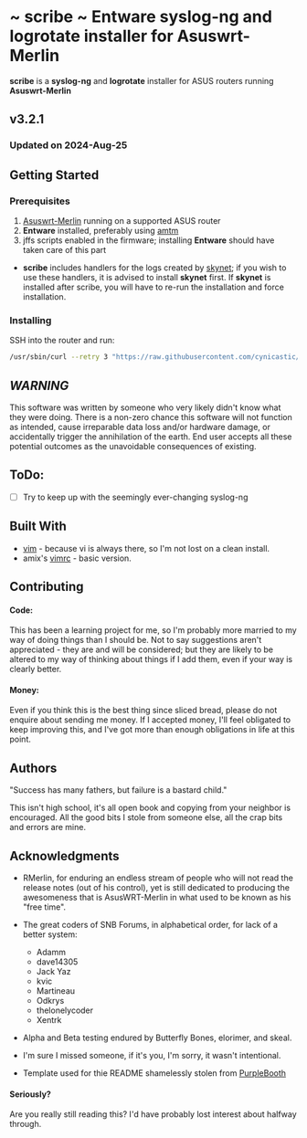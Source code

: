# ~ scribe ~ Entware syslog-ng and logrotate installer for Asuswrt-Merlin

**scribe** is a **syslog-ng** and **logrotate** installer for ASUS routers running **Asuswrt-Merlin**

## v3.2.1
### Updated on 2024-Aug-25

## Getting Started

### Prerequisites

1. [Asuswrt-Merlin](https://asuswrt.lostrealm.ca/ "Pure Freaking Magic") running on a supported ASUS router
2. **Entware** installed, preferably using [amtm](https://github.com/decoderman/amtm "amtm")
3. jffs scripts enabled in the firmware; installing **Entware** should have taken care of this part

* **scribe** includes handlers for the logs created by [skynet](https://github.com/Adamm00/IPSet_ASUS "skynet"); if you wish to use these handlers, it is advised to install **skynet** first.  If **skynet** is installed after scribe, you will have to re-run the installation and force installation.

### Installing

SSH into the router and run:
```bash
/usr/sbin/curl --retry 3 "https://raw.githubusercontent.com/cynicastic/scribe/master/scribe" -o "/jffs/scripts/scribe" && chmod 0755 /jffs/scripts/scribe && /jffs/scripts/scribe install
```

## *WARNING*

This software was written by someone who very likely didn't know what they were doing.  There is a non-zero chance this software will not function as intended, cause irreparable data loss and/or hardware damage, or accidentally trigger the annihilation of the earth.  End user accepts all these potential outcomes as the unavoidable consequences of existing.

## ToDo:

- [ ] Try to keep up with the seemingly ever-changing syslog-ng

## Built With

* [vim](https://www.vim.org/ "definitely NOT emacs") - because vi is always there, so I'm not lost on a clean install.
* amix's [vimrc](https://github.com/amix/vimrc) - basic version.

## Contributing

#### Code:
This has been a learning project for me, so I'm probably more married to my way of doing things than I should be.  Not to say suggestions aren't appreciated - they are and will be considered; but they are likely to be altered to my way of thinking about things if I add them, even if your way is clearly better.

#### Money:
Even if you think this is the best thing since sliced bread, please do not enquire about sending me money.  If I accepted money, I'll feel obligated to keep improving this, and I've got more than enough obligations in life at this point.  

## Authors

"Success has many fathers, but failure is a bastard child."

This isn't high school, it's all open book and copying from your neighbor is encouraged.  All the good bits I stole from someone else, all the crap bits and errors are mine.

## Acknowledgments

* RMerlin, for enduring an endless stream of people who will not read the release notes (out of his control), yet is still dedicated to producing the awesomeness that is AsusWRT-Merlin in what used to be known as his "free time".
* The great coders of SNB Forums, in alphabetical order, for lack of a better system:
    * Adamm
    * dave14305
    * Jack Yaz
    * kvic
    * Martineau
    * Odkrys
    * thelonelycoder
    * Xentrk

* Alpha and Beta testing endured by Butterfly Bones, elorimer, and skeal.

* I'm sure I missed someone, if it's you, I'm sorry, it wasn't intentional.  

* Template used for thie README shamelessly stolen from [PurpleBooth](https://gist.github.com/PurpleBooth/109311bb0361f32d87a2 "don't reinvent the wheel")

#### Seriously?
Are you really still reading this?  I'd have probably lost interest about halfway through.
